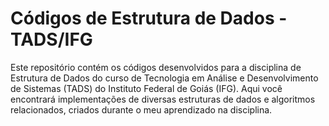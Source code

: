 # Códigos de Estrutura de Dados - TADS/IFG
Este repositório contém os códigos desenvolvidos para a disciplina de Estrutura de Dados do curso de Tecnologia em Análise e Desenvolvimento de Sistemas (TADS) do Instituto Federal de Goiás (IFG). Aqui você encontrará implementações de diversas estruturas de dados e algoritmos relacionados, criados durante o meu aprendizado na disciplina.
